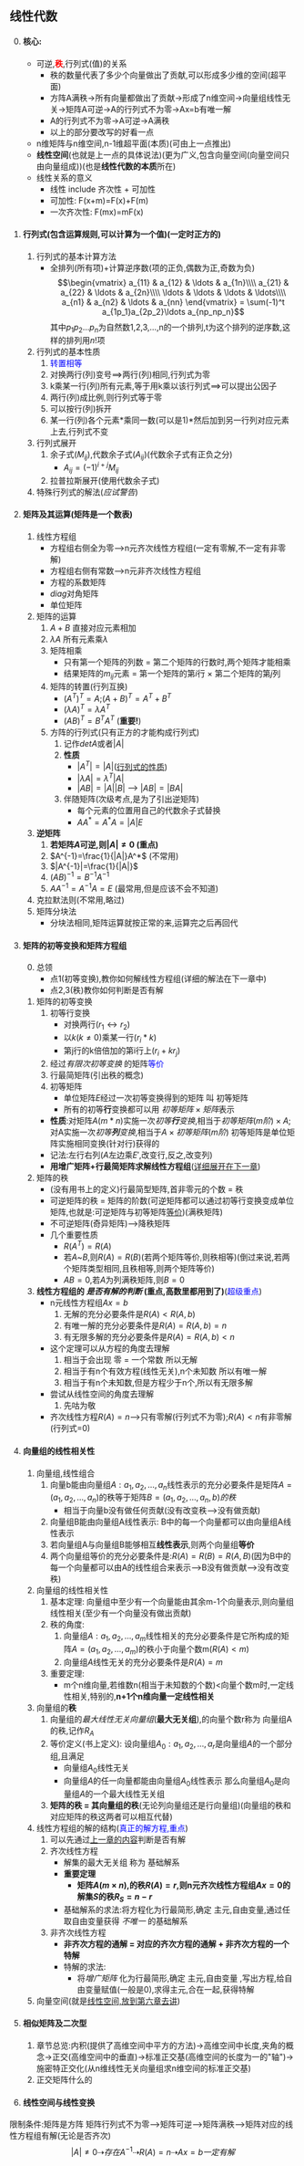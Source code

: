 ## 线性代数


0. #### 核心:
    * 可逆,<strong style="color:red">秩</strong>,行列式(值)的关系
        * 秩的数量代表了多少个向量做出了贡献,可以形成多少维的空间(超平面)
        * 方阵A满秩->所有向量都做出了贡献->形成了n维空间->向量组线性无关->矩阵A可逆->A的行列式不为零->Ax=b有唯一解
        * A的行列式不为零->A可逆->A满秩
        * 以上的部分要改写的好看一点
    * n维矩阵与n维空间,n-1维超平面(本质)(可由上一点推出)
    * **线性空间**(也就是上一点的具体说法)(更为广义,包含向量空间(向量空间只由向量组成))(也是**线性代数的本质**所在)
    * 线性关系的意义
        * 线性 include 齐次性 + 可加性
        * 可加性: F(x+m)=F(x)+F(m)
        * 一次齐次性: F(mx)=mF(x)


1. #### 行列式(包含运算规则,可以计算为一个值)(一定时正方的)
    1. 行列式的基本计算方法
        * 全排列(所有项)+计算逆序数(项的正负,偶数为正,奇数为负)
        $$\begin{vmatrix}
        a_{11} & a_{12} & \ldots & a_{1n}\\\\
        a_{21} & a_{22} & \ldots & a_{2n}\\\\
        \ldots & \ldots & \ldots & \ldots\\\\
        a_{n1} & a_{n2} & \ldots & a_{nn}
        \end{vmatrix}
        =
        \sum(-1)^t a_{1p_1}a_{2p_2}\ldots a_{np_np_n}$$
        其中$p_1p_2\ldots p_n$为自然数1,2,3,…,n的一个排列,t为这个排列的逆序数,这样的排列用$n!$项
    2. 行列式的基本性质
        1. <span id="1" style="color:blue">转置相等</span>
        2. 对换两行(列)变号==>两行(列)相同,行列式为零
        3. k乘某一行(列)所有元素,等于用k乘以该行列式==>可以提出公因子
        4. 两行(列)成比例,则行列式等于零
        5. 可以按行(列)拆开
        6. 某一行(列)各个元素*乘同一数(可以是1)*然后加到另一行列对应元素上去,行列式不变
    3. 行列式展开
        1. 余子式($M_{ij}$),代数余子式($A_{ij}$)(代数余子式有正负之分)
            * $A_{ij}=(-1)^{i+j}M_{ij}$
        2. 拉普拉斯展开(使用代数余子式)
    4. 特殊行列式的解法(*应试警告*)        


2. #### 矩阵及其运算(矩阵是一个数表)
    1. 线性方程组
        * 方程组右侧全为零-->n元齐次线性方程组(一定有零解,不一定有非零解)
        * 方程组右侧有常数-->n元非齐次线性方程组
        * 方程的系数矩阵
        * $diag$对角矩阵
        * 单位矩阵
    2. 矩阵的运算
        1. $A+B$ 直接对应元素相加
        2. $\lambda A$ 所有元素乘$\lambda$
        3. 矩阵相乘
            * 只有第一个矩阵的列数 = 第二个矩阵的行数时,两个矩阵才能相乘
            * 结果矩阵的$m_{ij}$元素 = 第一个矩阵的第$i$行 $\times$ 第二个矩阵的第$j$列
        4. 矩阵的转置(行列互换)
            * $(A^T)^T=A$;$(A+B)^T=A^T+B^T$
            * $(\lambda A)^T=\lambda A^T$
            *  $(AB)^T=B^TA^T$ (**重要!**)
        5. 方阵的行列式(只有正方的才能构成行列式)
            1. 记作$detA$或者$|A|$
            2. **性质**
                * $|A^T|=|A|$([行列式的性质](#1))
                * $|\lambda A|=\lambda ^T|A|$
                * $|AB|=|A||B|$ --> $|AB|=|BA|$
            3. 伴随矩阵(次级考点,是为了引出逆矩阵)
                * 每个元素的位置用自己的代数余子式替换
                * $AA^*=A^*A=|A|E$
    3. **逆矩阵**
        1. **若矩阵$A$可逆,则$|A|\ne 0$ (重点)**
        2. $A^{-1}=\frac{1}{|A|}A^*$ (不常用)
        3. $|A^{-1}|=\frac{1}{|A|}$
        4. $(AB)^{-1}=B^{-1}A^{-1}$
        5. $AA^{-1}=A^{-1}A=E$ (最常用,但是应该不会不知道)
    4. 克拉默法则(不常用,略过)
    5. 矩阵分块法
        * 分块法相同,矩阵运算就按正常的来,运算完之后再回代 


3. #### 矩阵的初等变换和矩阵方程组
    0. 总领
        * 点1(初等变换),教你如何解线性方程组(详细的解法在下一章中)
        * 点2,3(秩)教你如何判断是否有解
    1. 矩阵的初等变换
        1. 初等行变换
            * 对换两行($r_1\leftrightarrow r_2$)
            * 以$k(k\ne 0)$乘某一行($r_i*k$)
            * 第j行的k倍倍加的第i行上($r_i+kr_j$)
        2. 经过*有限次初等变换* 的矩阵<span id="2" style="color:blue">等价</span>
        3. 行最简矩阵(引出秩的概念)
        4. 初等矩阵
            * 单位矩阵$E$经过一次初等变换得到的矩阵 叫 初等矩阵
            * 所有的初等**行**变换都可以用 $初等矩阵 \times 矩阵$表示
        * **性质**:对矩阵$A(m*n)$实施一次*初等**行**变换*,相当于$初等矩阵(m阶) \times A$;对A实施一次*初等**列**变换*,相当于$A\times 初等矩阵(m阶)$ 初等矩阵是单位矩阵实施相同变换(针对行)获得的
        * 记法:左行右列($A$左边乘$E'$,改变行,反之,改变列)
        * **用增广矩阵+行最简矩阵求解线性方程组**([详细展开在下一章](#3))
    2. 矩阵的秩
        * (没有用书上的定义)行最简型矩阵,首非零元的个数 = 秩
        * 可逆矩阵的秩 = 矩阵的阶数(可逆矩阵都可以通过初等行变换变成单位矩阵,也就是:可逆矩阵与初等矩阵[等价](#2))(满秩矩阵) 
        * 不可逆矩阵(奇异矩阵)-->降秩矩阵
        * 几个重要性质
            * $R(A^T)=R(A)$
            * 若$A$~$B$,则$R(A)=R(B)$(若两个矩阵等价,则秩相等)(倒过来说,若两个矩阵类型相同,且秩相等,则两个矩阵等价)
            * $AB=0$,若$A$为列满秩矩阵,则$B=0$
    3. **线性方程组的 *是否有解的判断* (重点,高数里都用到了)**(<span id="4" style="color:blue">超级重点</span>)
        * n元线性方程组$Ax=b$
            1. 无解的充分必要条件是$R(A)<R(A,b)$
            2. 有唯一解的充分必要条件是$R(A)=R(A,b)=n$
            3. 有无限多解的充分必要条件是$R(A)=R(A,b)<n$
        * 这个定理可以从方程的角度去理解
            1. 相当于会出现 零 = 一个常数 所以无解
            2. 相当于有n个有效方程(线性无关),n个未知数 所以有唯一解
            3. 相当于有n个未知数,但是方程少于n个,所以有无限多解
        * 尝试从线性空间的角度去理解
            1. 先咕为敬 
        * 齐次线性方程$R(A)=n$-->只有零解(行列式不为零);$R(A)<n$有非零解(行列式=0)


4. #### 向量组的线性相关性
    1. 向量组,线性组合 
       1. 向量b能由向量组$A:a_1,a_2,\ldots,a_n$线性表示的充分必要条件是矩阵$A=(a_1,a_2,\ldots,a_n)$的秩等于矩阵$B=(a_1,a_2,\ldots,a_n,b)的秩$
           * 相当于向量b没有做任何贡献(没有改变秩-->没有做贡献) 
       2. 向量组B能由向量组A线性表示: B中的每一个向量都可以由向量组A线性表示
       3. 若向量组A与向量组B能够相互**线性表示**,则两个向量组**等价**
       4. 两个向量组等价的充分必要条件是:$R(A)=R(B)=R(A,B)$(因为B中的每一个向量都可以由A的线性组合来表示-->B没有做贡献-->没有改变秩)
    2. 向量组的线性相关性
        1. 基本定理: 向量组中至少有一个向量能由其余m-1个向量表示,则向量组线性相关(至少有一个向量没有做出贡献)
        2. 秩的角度: 
            1. 向量组$A:a_1,a_2,\ldots,a_m$线性相关的充分必要条件是它所构成的矩阵$A=(a_1,a_2,\ldots,a_m)$的秩小于向量个数m($R(A)<m$)
            2. 向量组$A$线性无关的充分必要条件是$R(A)=m$
        3. 重要定理:
            * m个n维向量,若维数n(相当于未知数的个数)<向量个数m时,一定线性相关,特别的,**n+1个n维向量一定线性相关**
    3. 向量组的**秩**
        1. 向量组的*最大线性无关向量组*(**最大无关组**),的向量个数r称为 向量组A的秩,记作$R_A$
        2. 等价定义(书上定义): 设向量组$A_0:a_1,a_2,\ldots,a_r$是向量组$A$的一个部分组,且满足
            * 向量组$A_0$线性无关
            * 向量组$A$的任一向量都能由向量组$A_0$线性表示
            那么向量组$A_0$是向量组$A$的一个最大线性无关组
        3. **矩阵的秩 = 其向量组的秩**(无论列向量组还是行向量组)(向量组的秩和对应矩阵的秩这两者可以相互代替)
    4. 线性方程组的解的结构(<span id="3" style="color:blue">真正的解方程,重点</span>)
        1. 可以先通过[上一章的内容](#4)判断是否有解
        2. 齐次线性方程
            * 解集的最大无关组 称为 基础解系
            * **重要定理**
                * **矩阵$A(m\times n)$,的秩$R(A)=r$,则n元齐次线性方程组$Ax=0$的解集$S$的秩$R_S=n-r$**
            * 基础解系的求法:将方程化为行最简形,确定 主元,自由变量,通过任取自由变量获得 *不唯一* 的基础解系
        3. 非齐次线性方程
            * **非齐次方程的通解 = 对应的齐次方程的通解 + 非齐次方程的一个特解**
            * 特解的求法:
                * 将*增广矩阵* 化为行最简形,确定 主元,自由变量 ,写出方程,给自由变量赋值(一般是0),求得主元,合在一起,获得特解
    5. 向量空间(就是[线性空间,放到第六章去讲](#5))


5. #### 相似矩阵及二次型
    1. 章节总览:内积(提供了高维空间中平方的方法)->高维空间中长度,夹角的概念->正交(高维空间中的垂直)->标准正交基(高维空间的长度为一的"轴")->施密特正交化(从n维线性无关向量组求n维空间的标准正交基)
    2. 正交矩阵什么的


6. #### 线性空间与线性变换

限制条件:矩阵是方阵
矩阵行列式不为零-->矩阵可逆-->矩阵满秩-->矩阵对应的线性方程组有解(无论是否齐次)
$$|A|\ne 0\dashrightarrow 存在A^{-1}\dashrightarrow R(A)=n \dashrightarrow Ax=b一定有解$$